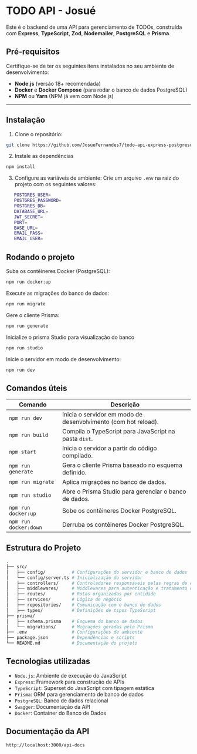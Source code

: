 ﻿# TODO API - Josué

Este é o backend de uma API para gerenciamento de TODOs, construída com **Express**, **TypeScript**, **Zod**,  **Nodemailer**, **PostgreSQL** e **Prisma**.

## Pré-requisitos

Certifique-se de ter os seguintes itens instalados no seu ambiente de desenvolvimento:

- **Node.js** (versão 18+ recomendada)
- **Docker** e **Docker Compose** (para rodar o banco de dados PostgreSQL)
- **NPM** ou **Yarn** (NPM já vem com Node.js)

---

## Instalação

1. Clone o repositório:

```bash
git clone https://github.com/JosueFernandes7/todo-api-express-postgresql-ts.git
```

2. Instale as dependências

```bash
npm install
```

3. Configure as variáveis de ambiente:
Crie um arquivo `.env` na raiz do projeto com os seguintes valores:

```bash
   POSTGRES_USER=
   POSTGRES_PASSWORD=
   POSTGRES_DB=
   DATABASE_URL=
   JWT_SECRET=
   PORT=
   BASE_URL=
   EMAIL_PASS=
   EMAIL_USER=
```

## Rodando o projeto

Suba os contêineres Docker (PostgreSQL):
```bash
npm run docker:up
```

Execute as migrações do banco de dados:
```bash
npm run migrate
```

Gere o cliente Prisma:
```bash
npm run generate
```
Inicialize o prisma Studio para visualização do banco
```bash
npm run studio
```
Inicie o servidor em modo de desenvolvimento:
```bash
npm run dev
```

## Comandos úteis

| Comando             | Descrição                                                       |
|---------------------|-----------------------------------------------------------------|
| `npm run dev`       | Inicia o servidor em modo de desenvolvimento (com hot reload). |
| `npm run build`     | Compila o TypeScript para JavaScript na pasta `dist`.          |
| `npm start`         | Inicia o servidor a partir do código compilado.                |
| `npm run generate`  | Gera o cliente Prisma baseado no esquema definido.             |
| `npm run migrate`   | Aplica migrações no banco de dados.                            |
| `npm run studio`    | Abre o Prisma Studio para gerenciar o banco de dados.          |
| `npm run docker:up` | Sobe os contêineres Docker PostgreSQL.                                     |
| `npm run docker:down` | Derruba os contêineres Docker PostgreSQL.                                |

## Estrutura do Projeto



```bash
.
├── src/
│   ├── config/          # Configurações do servidor e banco de dados
│   └── config/server.ts # Inicialização do servidor
│   ├── controllers/     # Controladores responsáveis pelas regras de entrada/saída
│   ├── middlewares/     # Middlewares para autenticação e tratamento de erros
│   ├── routes/          # Rotas organizadas por entidade
│   ├── services/        # Lógica de negócio
│   ├── repositories/    # Comunicação com o banco de dados
│   ├── types/           # Definições de tipos TypeScript
├── prisma/
│   ├── schema.prisma    # Esquema do banco de dados
│   └── migrations/      # Migrações geradas pelo Prisma
├── .env                 # Configurações de ambiente
├── package.json         # Dependências e scripts
└── README.md            # Documentação do projeto
```

## Tecnologias utilizadas

- ``Node.js``: Ambiente de execução do JavaScript
- ``Express``: Framework para construção de APIs
- ``TypeScript``: Superset do JavaScript com tipagem estática
- ``Prisma``: ORM para gerenciamento de banco de dados
- ``PostgreSQL``: Banco de dados relacional
- ``Swagger``: Documentação da API
- ``Docker``: Container do Banco de Dados

## Documentação da API

```bash
http://localhost:3000/api-docs
```
